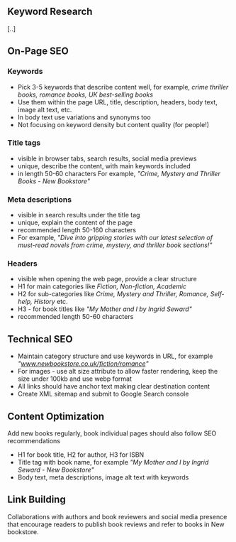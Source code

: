 
## Keyword Research
[..]

## On-Page SEO
### Keywords 
 - Pick 3-5 keywords that describe content well, for example, *crime thriller books, romance books, UK best-selling books*
 - Use them within the page URL, title, description, headers, body text, image alt text, etc.
 - In body text use variations and synonyms too
 - Not focusing on keyword density but content quality (for people!)
### Title tags 
 - visible in browser tabs, search results, social media previews
 - unique, describe the content, with main keywords included
 - in length 50-60 characters
 For example, *"Crime, Mystery and Thriller Books - New Bookstore"*
### Meta descriptions  
 - visible in search results under the title tag
 - unique, explain the content of the page
 - recommended length 50-160 characters
 - For example, *"Dive into gripping stories with our latest selection of must-read novels from crime, mystery, and thriller book sections!"*
### Headers
 - visible when opening the web page, provide a clear structure
  - H1 for main categories like *Fiction, Non-fiction, Academic*
  - H2 for sub-categories like *Crime, Mystery and Thriller, Romance, Self-help, History* etc.
  - H3 - for book titles like *"My Mother and I by Ingrid Seward"*
  - recommended length 50-60 characters

## Technical SEO
 - Maintain category structure and use keywords in URL, for example *"www.newbookstore.co.uk/fiction/romance"*
 - For images - use alt size attribute to allow faster rendering, keep the size under 100kb and use webp format
 - All links should have anchor text making clear destination content
 - Create XML sitemap and submit to Google Search console

## Content Optimization 
 Add new books regularly, book individual pages should also follow SEO recommendations
 - H1 for book title, H2 for author, H3 for ISBN
 - Title tag with book name, for example *"My Mother and I by Ingrid Seward - New Bookstore"*
 - Body text, meta descriptions, image alt text with keywords

## Link Building 
Collaborations with authors and book reviewers and social media presence that encourage readers to publish book reviews and refer to books in New bookstore.

